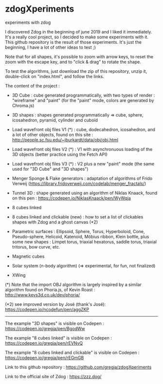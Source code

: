 # zdogXperiments
experiments with zdog

I discovered Zdog in the beginning of june 2019 and I liked it immediately.
It's a really cool project, so I decided to make some experiments with it.
This github repository is the result of those experiments.
It's just the beginning, I have a lot of other ideas to test ;)

Note that for all shapes, it's possible to zoom with arrow keys, to reset the zoom with the escape key, and to "click & drag" to rotate the shape.

To test the algorithms, just download the zip of this repository, unzip it, double-click on "index.html", and follow the links.

The content of the project :

- 3D Cube : cube generated programmatically, with two types of render : "wireframe" and "paint" (for the "paint" mode, colors are generated by Chroma.js)

- 3D shapes : shapes generated programmatically => cube, sphere, icosahedron, pyramid, cylinder and cuboïd

- Load wavefront obj files V1 (*) : cube, dodecahedron, icosahedron, and a lot of other objects, found on this site : http://people.sc.fsu.edu/~jburkardt/data/obj/obj.html

- Load wavefront obj files V2 (*) : V1 with asynchronuous loading of the 3D objects (better practice using the Fetch API)

- Load wavefront obj files V3 (*) : V2 plus a new "paint" mode (the same used for "3D Cube" and "3D shapes")

- Menger Sponge & Flake generators : adaptation of algorithms of Frido Verweij (https://library.fridoverweij.com/codelab/menger_fractals/)

- Tunnel 3D : shape generated using an algorithm of Niklas Knaack, found on this pen : https://codepen.io/NiklasKnaack/pen/WyWqja

- 8 cubes linked

- 8 cubes linked and clickable (new) : how to set a list of clickables shapes with Zdog and a ghost canvas (*2)

- Parametric surfaces :
     Ellipsoid, Sphere, Torus, Hyperboloid, Cone, Pseudo-sphere, Helicoid, Katenoid, Möbius ribbon, Klein bottle, 
     plus some new shapes : Limpet torus, triaxial hexatorus, saddle torus, triaxial tritorus, bow curve, etc.

- Magnetic cubes

- Solar system (n-body algorithm) (=> experimental, for fun, not finalized)

- XWing

(*) Note that the import OBJ algorithm is largely inspired by a similar algorithm found on Phoria.js, of Kevin Roast : http://www.kevs3d.co.uk/dev/phoria/

(*2) see improved version by José (thank's José):
https://codepen.io/ncodefun/pen/aggZKP

------------------

The example "3D shapes" is visible on Codepen :
https://codepen.io/gregja/pen/BgodWw

The example "8 cubes linked" is visible on Codepen :
https://codepen.io/gregja/pen/rEVNvQ

The example "8 cubes linked and clickable" is visible on Codepen :
https://codepen.io/gregja/pen/rEGmGB

Link to this github repository :
https://github.com/gregja/zdogXperiments

Link to the official site of Zdog :
https://zzz.dog/
